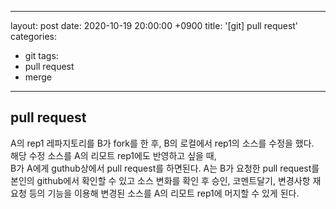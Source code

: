 
---
layout: post
date: 2020-10-19 20:00:00 +0900
title: '[git] pull request'
categories:
- git
tags:
- pull request
- merge
---

## pull request

A의 rep1 레파지토리를 B가 fork를 한 후, B의 로컬에서 rep1의 소스를 수정을 했다.  
해당 수정 소스를 A의 리모트 rep1에도 반영하고 싶을 때,  
B가 A에게 guthub상에서 pull request를 하면된다.
A는 B가 요청한 pull request를 본인의 github에서 확인할 수 있고 소스 변화를 확인 후 승인, 코멘트달기, 변경사항 재요청 등의 기능을 이용해 변경된 소스를 A의 리모트 rep1에 머지할 수 있게 된다. 
